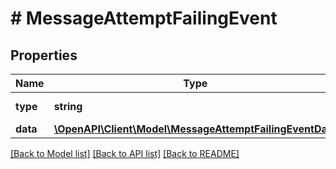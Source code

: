 # # MessageAttemptFailingEvent

## Properties

Name | Type | Description | Notes
------------ | ------------- | ------------- | -------------
**type** | **string** |  | [optional] [default to 'message.attempt.failing']
**data** | [**\OpenAPI\Client\Model\MessageAttemptFailingEventData**](MessageAttemptFailingEventData.md) |  |

[[Back to Model list]](../../README.md#models) [[Back to API list]](../../README.md#endpoints) [[Back to README]](../../README.md)
